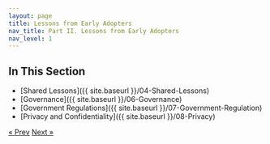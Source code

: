 ```yaml
---
layout: page
title: Lessons from Early Adopters
nav_title: Part II. Lessons from Early Adopters
nav_level: 1
---
```


## In This Section
* [Shared Lessons]({{ site.baseurl }}/04-Shared-Lessons)
* [Governance]({{ site.baseurl }}/06-Governance)
* [Government Regulations]({{ site.baseurl }}/07-Government-Regulation)
* [Privacy and Confidentiality]({{ site.baseurl }}/08-Privacy)

<!-- Pagination -->
<div class="pagination">
  <a class="pagination-item older" href="{{ site.baseurl }}/04-Lessons-Learned">&laquo; Prev</a>
  <a class="pagination-item newer" href="{{ site.baseurl }}/06-Governance">Next &raquo;</a>
</div>
